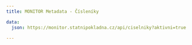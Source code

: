 ```yaml
---
title: MONITOR Metadata - Čísleníky

data:
  json: https://monitor.statnipokladna.cz/api/ciselniky?aktivni=true

---
```

